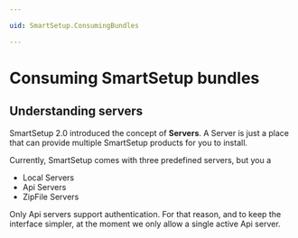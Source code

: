 ```yaml
---

uid: SmartSetup.ConsumingBundles

---
```


# Consuming SmartSetup bundles

## Understanding servers

SmartSetup 2.0 introduced the concept of **Servers**. A Server is just a place that can provide multiple SmartSetup products for you to install.

Currently, SmartSetup comes with three predefined servers, but you a

  * Local Servers
  * Api Servers
  * ZipFile Servers

  Only Api servers support authentication. For that reason, and to keep the interface simpler, at the moment we only allow a single active Api server. 